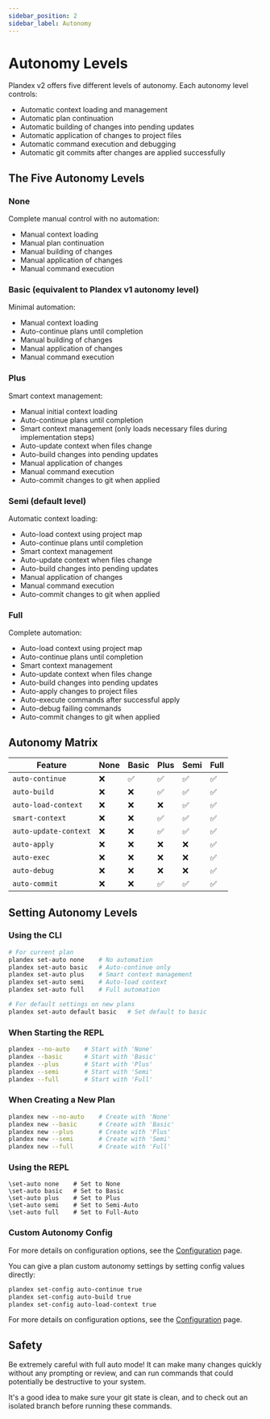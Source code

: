 ```yaml
---
sidebar_position: 2
sidebar_label: Autonomy
---
```


# Autonomy Levels

Plandex v2 offers five different levels of autonomy. Each autonomy level controls:

- Automatic context loading and management
- Automatic plan continuation
- Automatic building of changes into pending updates
- Automatic application of changes to project files
- Automatic command execution and debugging
- Automatic git commits after changes are applied successfully

## The Five Autonomy Levels

### None

Complete manual control with no automation:

- Manual context loading
- Manual plan continuation
- Manual building of changes
- Manual application of changes
- Manual command execution

### Basic (equivalent to Plandex v1 autonomy level)

Minimal automation:

- Manual context loading
- Auto-continue plans until completion
- Manual building of changes
- Manual application of changes
- Manual command execution

### Plus

Smart context management:

- Manual initial context loading
- Auto-continue plans until completion
- Smart context management (only loads necessary files during implementation steps)
- Auto-update context when files change
- Auto-build changes into pending updates
- Manual application of changes
- Manual command execution
- Auto-commit changes to git when applied

### Semi (default level)

Automatic context loading:

- Auto-load context using project map
- Auto-continue plans until completion
- Smart context management
- Auto-update context when files change
- Auto-build changes into pending updates
- Manual application of changes
- Manual command execution
- Auto-commit changes to git when applied

### Full

Complete automation:

- Auto-load context using project map
- Auto-continue plans until completion
- Smart context management
- Auto-update context when files change
- Auto-build changes into pending updates
- Auto-apply changes to project files
- Auto-execute commands after successful apply
- Auto-debug failing commands
- Auto-commit changes to git when applied

## Autonomy Matrix

| Feature               | None | Basic | Plus | Semi | Full |
| --------------------- | ---- | ----- | ---- | ---- | ---- |
| `auto-continue`       | ❌   | ✅    | ✅   | ✅   | ✅   |
| `auto-build`          | ❌   | ❌    | ✅   | ✅   | ✅   |
| `auto-load-context`   | ❌   | ❌    | ❌   | ✅   | ✅   |
| `smart-context`       | ❌   | ❌    | ✅   | ✅   | ✅   |
| `auto-update-context` | ❌   | ❌    | ✅   | ✅   | ✅   |
| `auto-apply`          | ❌   | ❌    | ❌   | ❌   | ✅   |
| `auto-exec`           | ❌   | ❌    | ❌   | ❌   | ✅   |
| `auto-debug`          | ❌   | ❌    | ❌   | ❌   | ✅   |
| `auto-commit`         | ❌   | ❌    | ✅   | ✅   | ✅   |

## Setting Autonomy Levels

### Using the CLI

```bash
# For current plan
plandex set-auto none    # No automation
plandex set-auto basic   # Auto-continue only
plandex set-auto plus    # Smart context management
plandex set-auto semi    # Auto-load context
plandex set-auto full    # Full automation

# For default settings on new plans
plandex set-auto default basic   # Set default to basic
```

### When Starting the REPL

```bash
plandex --no-auto    # Start with 'None'
plandex --basic      # Start with 'Basic'
plandex --plus       # Start with 'Plus'
plandex --semi       # Start with 'Semi'
plandex --full       # Start with 'Full'
```

### When Creating a New Plan

```bash
plandex new --no-auto    # Create with 'None'
plandex new --basic      # Create with 'Basic'
plandex new --plus       # Create with 'Plus'
plandex new --semi       # Create with 'Semi'
plandex new --full       # Create with 'Full'
```

### Using the REPL

```
\set-auto none    # Set to None
\set-auto basic   # Set to Basic
\set-auto plus    # Set to Plus
\set-auto semi    # Set to Semi-Auto
\set-auto full    # Set to Full-Auto
```

### Custom Autonomy Config

For more details on configuration options, see the [Configuration](./configuration.md) page.

You can give a plan custom autonomy settings by setting config values directly:

```bash
plandex set-config auto-continue true
plandex set-config auto-build true
plandex set-config auto-load-context true
```

For more details on configuration options, see the [Configuration](./configuration.md) page.

## Safety

Be extremely careful with full auto mode! It can make many changes quickly without any prompting or review, and can run commands that could potentially be destructive to your system.

It's a good idea to make sure your git state is clean, and to check out an isolated branch before running these commands.
